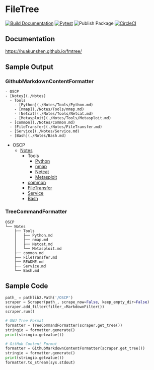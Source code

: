 # FileTree

[![Build Documentation](https://github.com/fmtree-dev/fmtree/actions/workflows/build-docs.yml/badge.svg)](https://github.com/fmtree-dev/fmtree/actions/workflows/build-docs.yml)
[![Pytest](https://github.com/fmtree-dev/fmtree/actions/workflows/python-package.yml/badge.svg)](https://github.com/fmtree-dev/fmtree/actions/workflows/python-package.yml)
![Publish Package](https://github.com/fmtree-dev/fmtree/actions/workflows/python-publish.yml/badge.svg)
[![CircleCI](https://circleci.com/gh/fmtree-dev/fmtree.svg?style=shield)](https://circleci.com/gh/fmtree-dev/fmtree)
## Documentation

https://huakunshen.github.io/fmtree/


## Sample Output

### GithubMarkdownContentFormatter

```
- OSCP
- [Notes](./Notes)
  - Tools
    - [Python](./Notes/Tools/Python.md)
    - [nmap](./Notes/Tools/nmap.md)
    - [Netcat](./Notes/Tools/Netcat.md)
    - [Metasploit](./Notes/Tools/Metasploit.md)
  - [common](./Notes/common.md)
  - [FileTransfer](./Notes/FileTransfer.md)
  - [Service](./Notes/Service.md)
  - [Bash](./Notes/Bash.md)
```

- OSCP
  - [Notes](./Notes)
    - Tools
      - [Python](./Notes/Tools/Python.md)
      - [nmap](./Notes/Tools/nmap.md)
      - [Netcat](./Notes/Tools/Netcat.md)
      - [Metasploit](./Notes/Tools/Metasploit.md)
    - [common](./Notes/common.md)
    - [FileTransfer](./Notes/FileTransfer.md)
    - [Service](./Notes/Service.md)
    - [Bash](./Notes/Bash.md)

### TreeCommandFormatter

```
OSCP
└── Notes
    ├── Tools
    │   ├── Python.md
    │   ├── nmap.md
    │   ├── Netcat.md
    │   └── Metasploit.md
    ├── common.md
    ├── FileTransfer.md
    ├── README.md
    ├── Service.md
    └── Bash.md
```

## Sample Code

```python
path_ = pathlib2.Path('/OSCP')
scraper = Scraper(path_, scrape_now=False, keep_empty_dir=False)
scraper.add_filter(filter_=MarkdownFilter())
scraper.run()

# GNU Tree Format
formatter = TreeCommandFormatter(scraper.get_tree())
stringio = formatter.generate()
print(stringio.getvalue())

# GitHub Content Format
formatter = GithubMarkdownContentFormatter(scraper.get_tree())
stringio = formatter.generate()
print(stringio.getvalue())
formatter.to_stream(sys.stdout)
```
